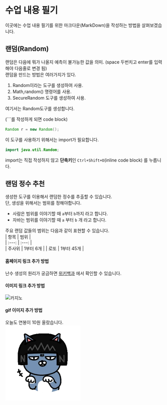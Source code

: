 # 수업 내용 필기
이곳에는 수업 내용 필기를 위한 마크다운(MarkDown)을 작성하는 방법을 살펴보겠습니다.

## 랜덤(Random)
랜덤은 다음에 뭐가 나올지 예측이 불가능한 값을 의미.  (space 두번치고 enter를 입력해야 다음줄로 변경 됨)  
랜덤을 만드는 방법은 여러가지가 있다.
1. Random이라는 도구를 생성하여 사용.
2. Math,random() 명령어를 사용.
3. SecureRandom 도구를 생성하여 사용.

여기서는 Random도구를 생성합니다.

(```를 작성하게 되면 code block)
```java
Random r = new Random();
```
이 도구를 사용하기 위해서는 import가 필요합니다.
```java
import java.util.Random;
```
import는 직접 작성하지 않고 **단축키**인 `Ctrl+Shift+O`(inline code block) 를 누릅니다.

## 랜덤 정수 추천
생성한 도구를 이용해서 랜덤한 정수를 추출할 수 있습니다.  
단, 생성을 위해서는 범위를 정해야합니다.

- 사람은 범위를 이야기할 때 `a`부터 `b`까지 라고 합니다.
- 자바는 범위를 이야기할 때 `a` 부터 `b` 개 라고 합니다.

주요 랜덤 값들의 범위는 다음과 같이 표현할 수 있습니다.  
| 항목 | 범위 |   
| :---: | :---: |   
| 주사위 | 1부터 6개 |
| 로또 | 1부터 45개 |

#### 홈페이지 링크 추가 방법
난수 생성의 원리가 궁금하면  [위키백과](https://ko.wikipedia.org/wiki/%EC%9C%84%ED%82%A4%EB%B0%B1%EA%B3%BC:%EB%8C%80%EB%AC%B8) 에서 확인할 수 있습니다.

#### 이미지 링크 추가 방법
![카지노](https://newsimg.sedaily.com/2023/04/25/29OFVMCOJZ_2.jpg)

#### gif 이미지 추가 방법
오늘도 연봉이 10원 올랐습니다.  
![좋아 역시 최고야!](./68747470733a2f2f646c2e64726f70626f7875736572636f6e74656e742e636f6d2f732f733235396e667078637032677161642f686568652e676966.gif)
